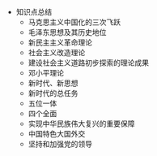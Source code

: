 * 知识点总结
  * 马克思主义中国化的三次飞跃
  * 毛泽东思想及其历史地位
  * 新民主主义革命理论
  * 社会主义改造理论
  * 建设社会主义道路初步探索的理论成果
  * 邓小平理论
  * 新时代、新思想
  * 新时代的总任务
  * 五位一体
  * 四个全面
  * 实现中华民族伟大复兴的重要保障
  * 中国特色大国外交
  * 坚持和加强党的领导
